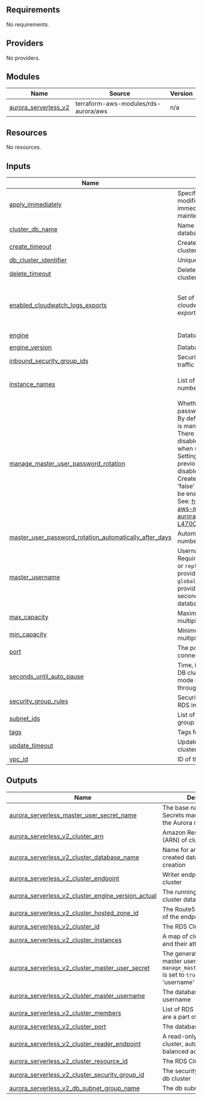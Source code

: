 <!-- BEGIN_TF_DOCS -->
## Requirements

No requirements.

## Providers

No providers.

## Modules

| Name | Source | Version |
|------|--------|---------|
| <a name="module_aurora_serverless_v2"></a> [aurora\_serverless\_v2](#module\_aurora\_serverless\_v2) | terraform-aws-modules/rds-aurora/aws | n/a |

## Resources

No resources.

## Inputs

| Name | Description | Type | Default | Required |
|------|-------------|------|---------|:--------:|
| <a name="input_apply_immediately"></a> [apply\_immediately](#input\_apply\_immediately) | Specifies whether any database modifications are applied immediately, or during the next maintenance window | `bool` | `false` | no |
| <a name="input_cluster_db_name"></a> [cluster\_db\_name](#input\_cluster\_db\_name) | Name for an automatically created database on cluster creation | `string` | n/a | yes |
| <a name="input_create_timeout"></a> [create\_timeout](#input\_create\_timeout) | Create timeout configuration for the cluster | `string` | `"15m"` | no |
| <a name="input_db_cluster_identifier"></a> [db\_cluster\_identifier](#input\_db\_cluster\_identifier) | Unique identifier for the DB instance | `string` | n/a | yes |
| <a name="input_delete_timeout"></a> [delete\_timeout](#input\_delete\_timeout) | Delete timeout configuration for the cluster | `string` | `"15m"` | no |
| <a name="input_enabled_cloudwatch_logs_exports"></a> [enabled\_cloudwatch\_logs\_exports](#input\_enabled\_cloudwatch\_logs\_exports) | Set of log types to export to cloudwatch. If omitted, no logs will be exported | `list(string)` | <pre>[<br/>  "postgresql",<br/>  "instance",<br/>  "iam-db-auth-error"<br/>]</pre> | no |
| <a name="input_engine"></a> [engine](#input\_engine) | Database engine | `string` | `"aurora-postgresql"` | no |
| <a name="input_engine_version"></a> [engine\_version](#input\_engine\_version) | Database engine version | `string` | `"16.6"` | no |
| <a name="input_inbound_security_group_ids"></a> [inbound\_security\_group\_ids](#input\_inbound\_security\_group\_ids) | Security Group IDs to allow inbound traffic from | `map(string)` | `{}` | no |
| <a name="input_instance_names"></a> [instance\_names](#input\_instance\_names) | List of instance names. Represents number of instances | `list(string)` | <pre>[<br/>  "one"<br/>]</pre> | no |
| <a name="input_manage_master_user_password_rotation"></a> [manage\_master\_user\_password\_rotation](#input\_manage\_master\_user\_password\_rotation) | Whether to manage the master user password rotation.<br/>By default, false on creation, rotation is managed by RDS.<br/>There is not currently a way to disable this on initial creation even when set to false.<br/>Setting this value to false after previously having been set to true will disable automatic rotation.<br/>Create with 'true', then re-apply with 'false' if password rotation should not be enabled.<br/>See: https://github.com/terraform-aws-modules/terraform-aws-rds-aurora/blob/master/main.tf#L465C1-L470C72 | `bool` | `true` | no |
| <a name="input_master_user_password_rotation_automatically_after_days"></a> [master\_user\_password\_rotation\_automatically\_after\_days](#input\_master\_user\_password\_rotation\_automatically\_after\_days) | Automatically rotate password after number of days | `number` | `365` | no |
| <a name="input_master_username"></a> [master\_username](#input\_master\_username) | Username for the master DB user. Required unless `snapshot_identifier` or `replication_source_identifier` is provided or unless a `global_cluster_identifier` is provided when the cluster is the secondary cluster of a global database | `string` | n/a | yes |
| <a name="input_max_capacity"></a> [max\_capacity](#input\_max\_capacity) | Maximum number of ACUs - must be multiple of 0.5 | `number` | `10` | no |
| <a name="input_min_capacity"></a> [min\_capacity](#input\_min\_capacity) | Minimum number of ACUs - must be multiple of 0.5 | `number` | `0.5` | no |
| <a name="input_port"></a> [port](#input\_port) | The port on which the DB accepts connections | `string` | `"5432"` | no |
| <a name="input_seconds_until_auto_pause"></a> [seconds\_until\_auto\_pause](#input\_seconds\_until\_auto\_pause) | Time, in seconds, before an Aurora DB cluster in provisioned DB engine mode is paused. Valid values are 300 through 86400 | `number` | `null` | no |
| <a name="input_security_group_rules"></a> [security\_group\_rules](#input\_security\_group\_rules) | Security group rules to apply to the RDS instance | `any` | `{}` | no |
| <a name="input_subnet_ids"></a> [subnet\_ids](#input\_subnet\_ids) | List of subnet IDs for the DB subnet group | `list(string)` | n/a | yes |
| <a name="input_tags"></a> [tags](#input\_tags) | Tags for the RDS instance | `map(string)` | `{}` | no |
| <a name="input_update_timeout"></a> [update\_timeout](#input\_update\_timeout) | Update timeout configuration for the cluster | `string` | `"15m"` | no |
| <a name="input_vpc_id"></a> [vpc\_id](#input\_vpc\_id) | ID of the VPC this will belong to | `string` | n/a | yes |

## Outputs

| Name | Description |
|------|-------------|
| <a name="output_aurora_serverless_master_user_secret_name"></a> [aurora\_serverless\_master\_user\_secret\_name](#output\_aurora\_serverless\_master\_user\_secret\_name) | The base name of the Secrets manager secret for the Aurora master user |
| <a name="output_aurora_serverless_v2_cluster_arn"></a> [aurora\_serverless\_v2\_cluster\_arn](#output\_aurora\_serverless\_v2\_cluster\_arn) | Amazon Resource Name (ARN) of cluster |
| <a name="output_aurora_serverless_v2_cluster_database_name"></a> [aurora\_serverless\_v2\_cluster\_database\_name](#output\_aurora\_serverless\_v2\_cluster\_database\_name) | Name for an automatically created database on cluster creation |
| <a name="output_aurora_serverless_v2_cluster_endpoint"></a> [aurora\_serverless\_v2\_cluster\_endpoint](#output\_aurora\_serverless\_v2\_cluster\_endpoint) | Writer endpoint for the cluster |
| <a name="output_aurora_serverless_v2_cluster_engine_version_actual"></a> [aurora\_serverless\_v2\_cluster\_engine\_version\_actual](#output\_aurora\_serverless\_v2\_cluster\_engine\_version\_actual) | The running version of the cluster database |
| <a name="output_aurora_serverless_v2_cluster_hosted_zone_id"></a> [aurora\_serverless\_v2\_cluster\_hosted\_zone\_id](#output\_aurora\_serverless\_v2\_cluster\_hosted\_zone\_id) | The Route53 Hosted Zone ID of the endpoint |
| <a name="output_aurora_serverless_v2_cluster_id"></a> [aurora\_serverless\_v2\_cluster\_id](#output\_aurora\_serverless\_v2\_cluster\_id) | The RDS Cluster Identifier |
| <a name="output_aurora_serverless_v2_cluster_instances"></a> [aurora\_serverless\_v2\_cluster\_instances](#output\_aurora\_serverless\_v2\_cluster\_instances) | A map of cluster instances and their attributes |
| <a name="output_aurora_serverless_v2_cluster_master_user_secret"></a> [aurora\_serverless\_v2\_cluster\_master\_user\_secret](#output\_aurora\_serverless\_v2\_cluster\_master\_user\_secret) | The generated database master user secret when `manage_master_user_password` is set to `true`. Contains 'username' and 'password' |
| <a name="output_aurora_serverless_v2_cluster_master_username"></a> [aurora\_serverless\_v2\_cluster\_master\_username](#output\_aurora\_serverless\_v2\_cluster\_master\_username) | The database master username |
| <a name="output_aurora_serverless_v2_cluster_members"></a> [aurora\_serverless\_v2\_cluster\_members](#output\_aurora\_serverless\_v2\_cluster\_members) | List of RDS Instances that are a part of this cluster |
| <a name="output_aurora_serverless_v2_cluster_port"></a> [aurora\_serverless\_v2\_cluster\_port](#output\_aurora\_serverless\_v2\_cluster\_port) | The database port |
| <a name="output_aurora_serverless_v2_cluster_reader_endpoint"></a> [aurora\_serverless\_v2\_cluster\_reader\_endpoint](#output\_aurora\_serverless\_v2\_cluster\_reader\_endpoint) | A read-only endpoint for the cluster, automatically load-balanced across replicas |
| <a name="output_aurora_serverless_v2_cluster_resource_id"></a> [aurora\_serverless\_v2\_cluster\_resource\_id](#output\_aurora\_serverless\_v2\_cluster\_resource\_id) | The RDS Cluster Resource ID |
| <a name="output_aurora_serverless_v2_cluster_security_group_id"></a> [aurora\_serverless\_v2\_cluster\_security\_group\_id](#output\_aurora\_serverless\_v2\_cluster\_security\_group\_id) | The security group id for this db cluster |
| <a name="output_aurora_serverless_v2_db_subnet_group_name"></a> [aurora\_serverless\_v2\_db\_subnet\_group\_name](#output\_aurora\_serverless\_v2\_db\_subnet\_group\_name) | The db subnet group name |
<!-- END_TF_DOCS -->